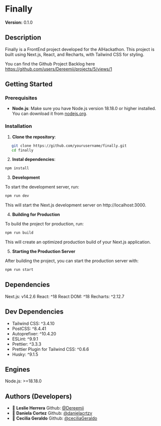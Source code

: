 # Finally

**Version:** 0.1.0

## Description

Finally is a FrontEnd project developed for the AIHackathon. This project is built using Next.js, React, and Recharts, with Tailwind CSS for styling.

You can find the Github Project Backlog here
https://github.com/users/Dereemii/projects/5/views/1

## Getting Started

### Prerequisites

- **Node.js**: Make sure you have Node.js version 18.18.0 or higher installed. You can download it from [nodejs.org](https://nodejs.org/).

### Installation

1. **Clone the repository**:

```bash
   git clone https://github.com/yourusername/finally.git
   cd finally
```

2. **Instal dependencies**:

```bash
npm install
```

3. **Development**

To start the development server, run:

```bash
npm run dev
```

This will start the Next.js development server on http://localhost:3000.

4. **Building for Production**

To build the project for production, run:

```bash
npm run build
```

This will create an optimized production build of your Next.js application.

5. **Starting the Production Server**

After building the project, you can start the production server with:

```bash
npm run start
```

## Dependencies

Next.js: v14.2.6
React: ^18
React DOM: ^18
Recharts: ^2.12.7

## Dev Dependencies

- Tailwind CSS: ^3.4.10
- PostCSS: ^8.4.41
- Autoprefixer: ^10.4.20
- ESLint: ^9.9.1
- Prettier: ^3.3.3
- Prettier Plugin for Tailwind CSS: ^0.6.6
- Husky: ^9.1.5

## Engines

Node.js: >=18.18.0

## Authors (Developers)

- 👤 **Leslie Herrera** Github: [@Dereemii](https://github.com/Dereemii)
- 👤 **Daniela Cortez** Github: [@danielacrtzv](https://github.com/danielacrtzv)
- 👤 **Cecilia Geraldo** Github: [@ceciliaGeraldo](https://github.com/ceciliaGeraldo)
